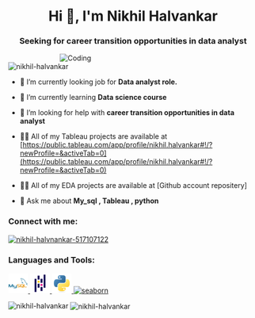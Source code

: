 <h1 align="center">Hi 👋, I'm Nikhil Halvankar</h1>
<h3 align="center">Seeking for career transition opportunities in data analyst</h3>
<img align="right" alt="Coding" width="400" src="https://camo.githubusercontent.com/5ddf73ad3a205111cf8c686f687fc216c2946a75005718c8da5b837ad9de78c9/68747470733a2f2f7468756d62732e6766796361742e636f6d2f4576696c4e657874446576696c666973682d736d616c6c2e676966">


<p align="left"> <img src="https://komarev.com/ghpvc/?username=nikhil-halvankar&label=Profile%20views&color=0e75b6&style=flat" alt="nikhil-halvankar" /> </p>

- 🔭 I’m currently looking job for **Data analyst role.**

- 🌱 I’m currently learning **Data science course**

- 🤝 I’m looking for help with **career transition opportunities in data analyst**

- 👨‍💻 All of my Tableau projects are available at [https://public.tableau.com/app/profile/nikhil.halvankar#!/?newProfile=&activeTab=0](https://public.tableau.com/app/profile/nikhil.halvankar#!/?newProfile=&activeTab=0)

- 👨‍💻 All of my EDA projects are available at [Github account repositery]

- 💬 Ask me about **My_sql , Tableau , python**

<h3 align="left">Connect with me:</h3>
<p align="left">
<a href="https://linkedin.com/in/nikhil-halvnankar-517107122" target="blank"><img align="center" src="https://raw.githubusercontent.com/rahuldkjain/github-profile-readme-generator/master/src/images/icons/Social/linked-in-alt.svg" alt="nikhil-halvnankar-517107122" height="30" width="40" /></a>
</p>

<h3 align="left">Languages and Tools:</h3>
<p align="left"> <a href="https://www.mysql.com/" target="_blank" rel="noreferrer"> <img src="https://raw.githubusercontent.com/devicons/devicon/master/icons/mysql/mysql-original-wordmark.svg" alt="mysql" width="40" height="40"/> </a> <a href="https://pandas.pydata.org/" target="_blank" rel="noreferrer"> <img src="https://raw.githubusercontent.com/devicons/devicon/2ae2a900d2f041da66e950e4d48052658d850630/icons/pandas/pandas-original.svg" alt="pandas" width="40" height="40"/> </a> <a href="https://www.python.org" target="_blank" rel="noreferrer"> <img src="https://raw.githubusercontent.com/devicons/devicon/master/icons/python/python-original.svg" alt="python" width="40" height="40"/> </a> <a href="https://seaborn.pydata.org/" target="_blank" rel="noreferrer"> <img src="https://seaborn.pydata.org/_images/logo-mark-lightbg.svg" alt="seaborn" width="40" height="40"/> </a> </p>

<p><img align="left" src="https://github-readme-stats.vercel.app/api/top-langs?username=nikhil-halvankar&show_icons=true&locale=en&layout=compact" alt="nikhil-halvankar" /></p>

<p>&nbsp;<img align="center" src="https://github-readme-stats.vercel.app/api?username=nikhil-halvankar&show_icons=true&locale=en" alt="nikhil-halvankar" /></p>
